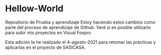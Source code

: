 # Hellow-World
Repositorio de Prueba y aprendizaje
Estoy haciendo estos cambios como parte del proceso de aprendizaje de Github.
Veré si es posible utilizarlo para subir mis proyectos en Visual Foxpro

Esta adición la he realizado el 4-agosto-2021 para retomar las prácticas y aplicarlas en el proyecto de SASICASA.

